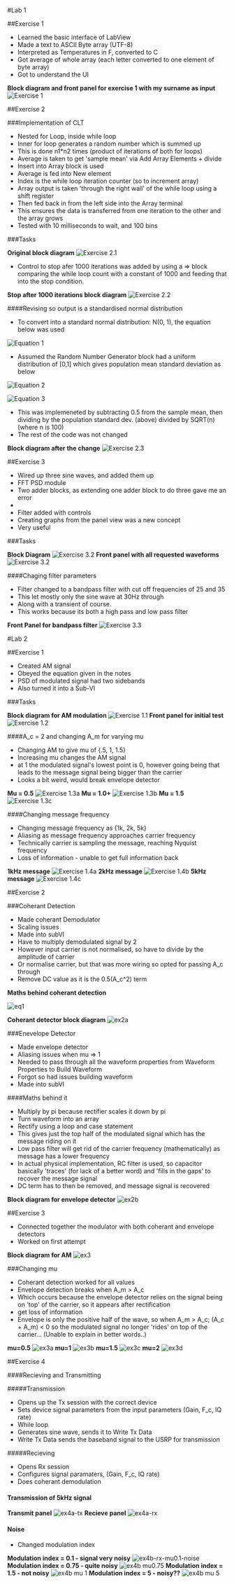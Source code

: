 #Lab 1

##Exercise 1

 * Learned the basic interface of LabView
 * Made a text to ASCII Byte array (UTF-8) 
 * Interpreted as Temperatures in F, converted to C
 * Got average of whole array (each letter converted to one element of byte array)  
 * Got to understand the UI

**Block diagram and front panel for exercise 1 with my surname as input**
![Exercise 1](https://github.com/JacobKay97/CommsLab/blob/master/Lab1/Ex1.png)

##Exercise 2

###Implementation of CLT

 * Nested for Loop, inside while loop
 * Inner for loop generates a random number which is summed up
 * This is done n1*n2 times (product of iterations of both for loops)
 * Average is taken to get 'sample mean' via Add Array Elements + divide 
 * Insert into Array block is used
  * Average is fed into New element
  * Index is the while loop iteration counter (so to increment array)
  * Array output is taken 'through the right wall' of the while loop using a shift register
  * Then fed back in from the left side into the Array terminal
  * This ensures the data is transferred from one iteration to the other and the array grows
 * Tested with 10 milliseconds to wait, and 100 bins


###Tasks


**Original block diagram**
![Exercise 2.1](https://github.com/JacobKay97/CommsLab/blob/master/Lab1/Ex2.1.png)



 * Control to stop afer 1000 iterations was added by using a => block comparing the while loop count with a constant of 1000 and feeding that into the stop condition.


**Stop after 1000 iterations block diagram**
![Exercise 2.2](https://github.com/JacobKay97/CommsLab/blob/master/Lab1/Ex2.2.png)

####Revising so output is a standardised normal distribution
 
 * To convert into a standard normal distribution: N(0, 1), the equation below was used

![Equation 1](https://github.com/JacobKay97/CommsLab/blob/master/Lab1/eq1.png)


 * Assumed the Random Number Generator block had a uniform distribution of [0,1] which gives population mean standard deviation as below
 

![Equation 2](https://github.com/JacobKay97/CommsLab/blob/master/Lab1/eq2.jpg)

![Equation 3](https://github.com/JacobKay97/CommsLab/blob/master/Lab1/eq3.jpg)

 * This was implemeneted by subtracting 0.5 from the sample mean, then dividing by the population standard dev. (above) divided by SQRT(n) (where n is 100)
 * The rest of the code was not changed
 
**Block diagram after the change**
![Exercise 2.3](https://github.com/JacobKay97/CommsLab/blob/master/Lab1/Ex2.3.png)



##Exercise 3


 * Wired up three sine waves, and added them up
  * FFT PSD module
  * Two adder blocks, as extending one adder block to do three gave me an error
   *  
  * Filter added with controls
 * Creating graphs from the panel view was a new concept
  * Very useful

###Tasks

**Block Diagram**
![Exercise 3.2](https://github.com/JacobKay97/CommsLab/blob/master/Lab1/Ex3.1.png)
**Front panel with all requested waveforms**
![Exercise 3.2](https://github.com/JacobKay97/CommsLab/blob/master/Lab1/Ex3.2.png)

####Chaging filter parameters 

 * Filter changed to a bandpass filter with cut off frequencies of 25 and 35
 * This let mostly only the sine wave at 30Hz through
 * Along with a transient of course.
 * This works because its both a high pass and low pass filter
 
**Front Panel for bandpass filter**
![Exercise 3.3](https://github.com/JacobKay97/CommsLab/blob/master/Lab1/Ex3.3.png)



#Lab 2

##Exercise 1

 * Created AM signal
 * Obeyed the equation given in the notes
 * PSD of modulated signal had two sidebands
 * Also turned it into a Sub-VI
 
###Tasks

**Block diagram for AM modulation**
![Exercise 1.1](https://github.com/JacobKay97/CommsLab/blob/master/Lab2/Ex1.1.png)
**Front panel for initial test**
![Exercise 1.2](https://github.com/JacobKay97/CommsLab/blob/master/Lab2/ex1.2.png)

####A_c = 2 and changing A_m for varying mu

 * Changing AM to give mu of {.5, 1, 1.5} 
 * Increasing mu changes the AM signal
  * at 1 the modulated signal's lowest point is 0, however going being that leads to the message signal being bigger than the carrier
  * Looks a bit weird, would break envelope detector
  
  
**Mu = 0.5**
![Exercise 1.3a](https://github.com/JacobKay97/CommsLab/blob/master/Lab2/Ex1.3a.png)
**Mu = 1.0+**
![Exercise 1.3b](https://github.com/JacobKay97/CommsLab/blob/master/Lab2/Ex1.3b.PNG)
**Mu = 1.5**
![Exercise 1.3c](https://github.com/JacobKay97/CommsLab/blob/master/Lab2/Ex1.3c.PNG)


####Changing message frequency
 
 * Changing message frequency as {1k, 2k, 5k}
 * Aliasing as message frequency approaches carrier frequency
  * Technically carrier is sampling the message, reaching Nyquist frequency
  * Loss of information - unable to get full information back

**1kHz message**
![Exercise 1.4a](https://github.com/JacobKay97/CommsLab/blob/master/Lab2/ex1.4a.PNG)
**2kHz message**
![Exercise 1.4b](https://github.com/JacobKay97/CommsLab/blob/master/Lab2/ex1.4b.PNG)
**5kHz message**
![Exercise 1.4c](https://github.com/JacobKay97/CommsLab/blob/master/Lab2/ex1.4c.PNG)


##Exercise 2

###Coherant Detection



 * Made coherant Demodulator
 * Scaling issues
 * Made into subVI
 * Have to multiply demodulated signal by 2
  * However input carrier is not normalised, so have to divide by the amplitude of carrier
  * Or normalise carrier, but that was more wiring so opted for passing A_c through
 * Remove DC value as it is the 0.5(A_c^2) term

**Maths behind coherant detection**

![eq1](https://github.com/JacobKay97/CommsLab/blob/master/Lab2/eq1.png)


**Coherant detector block diagram**
![ex2a](https://github.com/JacobKay97/CommsLab/blob/master/Lab2/ex2a.PNG)


###Enevelope Detector

 * Made envelope detector
 * Aliasing issues when mu => 1
 * Needed to pass through all the waveform properties from Waveform Properties to Build Waveform
  * Forgot so had issues building waveform 
 * Made into subVI
  
####Maths behind it

 * Multiply by pi because rectifier scales it down by pi
 * Turn waveform into an array
 * Rectify using a loop and case statement
 * This gives just the top half of the modulated signal which has the message riding on it
 * Low pass filter will get rid of the carrier frequency (mathematically) as message has a lower frequency
  * In actual physical implementation, RC filter is used, so capacitor basically 'traces' (for lack of a better word) and 'fills in the gaps' to recover the message signal
 * DC term has to then be removed, and message signal is recovered
 
**Block diagram for envelope detector**
![ex2b](https://github.com/JacobKay97/CommsLab/blob/master/Lab2/ex2b.PNG)


 

##Exercise 3

* Connected together the modulator  with both coherant and envelope detectors
* Worked on first attempt
 
**Block diagram for AM**
![ex3](https://github.com/JacobKay97/CommsLab/blob/master/Lab2/ex3.PNG)
 
###Changing mu

 * Coherant detection worked for all values 
 * Envelope detection breaks when A_m > A_c
 * Which occurs because the envelope detector relies on the signal being on 'top' of the carrier, so it appears after rectification
  * get loss of information
  * Envelope is only the positive half of the wave, so when A_m > A_c; (A_c + A_m) < 0  so the modulated signal no longer 'rides' on top of the carrier... (Unable to explain in better words..)


**mu=0.5**
![ex3a](https://github.com/JacobKay97/CommsLab/blob/master/Lab2/ex3a.PNG)
**mu=1**
![ex3b](https://github.com/JacobKay97/CommsLab/blob/master/Lab2/ex3b.PNG)
**mu=1.5**
![ex3c](https://github.com/JacobKay97/CommsLab/blob/master/Lab2/ex3c.PNG)
**mu=2**
![ex3d](https://github.com/JacobKay97/CommsLab/blob/master/Lab2/ex3d.PNG)



##Exercise 4


####Recieving and Transmitting

#####Transmission

 * Opens up the Tx session with the correct device
 * Sets device signal parameters from the input parameters (Gain, F_c, IQ rate)
 * While loop
  * Generates sine wave, sends it to Write Tx Data
  * Write Tx Data sends the baseband signal to the USRP for transmission
  
#####Recieving

 * Opens Rx session
 * Configures signal paramaters, (Gain, F_c, IQ rate)
 * Does coherant demodulation
 
 
#### Transmission of 5kHz signal

**Transmit panel**
![ex4a-tx](https://github.com/JacobKay97/CommsLab/blob/master/Lab2/ex4a-tx.PNG)
**Recieve panel**
![ex4a-rx](https://github.com/JacobKay97/CommsLab/blob/master/Lab2/ex4a-rx.PNG)


#### Noise

 * Changed modulation index
 
**Modulation index = 0.1 - signal very noisy**
![ex4b-rx-mu0.1-noise](https://github.com/JacobKay97/CommsLab/blob/master/Lab2/ex4b-rx-mu0.1-noise.PNG)
**Modulation index = 0.75 - quite noisy**
![ex4b mu0.75](https://github.com/JacobKay97/CommsLab/blob/master/Lab2/ex4b-rx-mu0.75-noise-zoomed.PNG)
**Modulation index = 1.5 - not noisy**
![ex4b mu 1](https://github.com/JacobKay97/CommsLab/blob/master/Lab2/ex4b-rx-mu1-noise.PNG)
**Modulation index = 5 - noisy??**
![ex4b mu 5](https://github.com/JacobKay97/CommsLab/blob/master/Lab2/ex4b-rx-mu5-noise.PNG)
